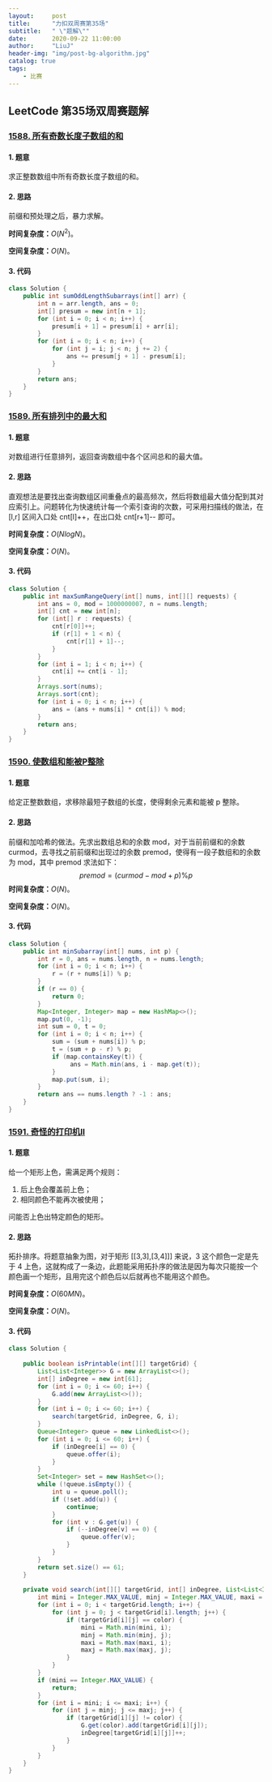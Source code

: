 ```yaml
---
layout:     post
title:      "力扣双周赛第35场"
subtitle:   " \"题解\""
date:       2020-09-22 11:00:00
author:     "LiuJ"
header-img: "img/post-bg-algorithm.jpg"
catalog: true
tags:
    - 比赛
---
```


## LeetCode 第35场双周赛题解

### [1588. 所有奇数长度子数组的和](https://leetcode-cn.com/problems/sum-of-all-odd-length-subarrays/)

#### 1. 题意

求正整数数组中所有奇数长度子数组的和。

#### 2. 思路

前缀和预处理之后，暴力求解。

**时间复杂度：**$O(N^2)$。

**空间复杂度：**$O(N)$。

#### 3. 代码

```java
class Solution {
    public int sumOddLengthSubarrays(int[] arr) {
        int n = arr.length, ans = 0;
        int[] presum = new int[n + 1];
        for (int i = 0; i < n; i++) {
            presum[i + 1] = presum[i] + arr[i];
        }
        for (int i = 0; i < n; i++) {
            for (int j = i; j < n; j += 2) {
                ans += presum[j + 1] - presum[i];
            }
        }
        return ans;
    }
}
```

### [1589. 所有排列中的最大和](https://leetcode-cn.com/problems/maximum-sum-obtained-of-any-permutation/)

#### 1. 题意

对数组进行任意排列，返回查询数组中各个区间总和的最大值。

#### 2. 思路

直观想法是要找出查询数组区间重叠点的最高频次，然后将数组最大值分配到其对应索引上。问题转化为快速统计每一个索引查询的次数，可采用扫描线的做法，在 [l,r] 区间入口处 cnt[l]++，在出口处 cnt[r+1]-- 即可。

**时间复杂度：**$O(NlogN)$。

**空间复杂度：**$O(N)$。

#### 3. 代码

```java
class Solution {
    public int maxSumRangeQuery(int[] nums, int[][] requests) {
        int ans = 0, mod = 1000000007, n = nums.length;
        int[] cnt = new int[n];
        for (int[] r : requests) {
            cnt[r[0]]++;
            if (r[1] + 1 < n) {
                cnt[r[1] + 1]--;
            }
        }
        for (int i = 1; i < n; i++) {
            cnt[i] += cnt[i - 1];
        }
        Arrays.sort(nums);
        Arrays.sort(cnt);
        for (int i = 0; i < n; i++) {
            ans = (ans + nums[i] * cnt[i]) % mod;
        }
        return ans;
    }
}
```

### [1590. 使数组和能被P整除](https://leetcode-cn.com/problems/make-sum-divisible-by-p/)

#### 1. 题意

给定正整数数组，求移除最短子数组的长度，使得剩余元素和能被 p 整除。

#### 2. 思路

前缀和加哈希的做法。先求出数组总和的余数 mod，对于当前前缀和的余数 curmod，去寻找之前前缀和出现过的余数 premod，使得有一段子数组和的余数为 mod，其中 premod 求法如下：
$$
premod=(curmod-mod+p)\%p
$$
**时间复杂度：**$O(N)$。

**空间复杂度：**$O(N)$。

#### 3. 代码

```java
class Solution {
    public int minSubarray(int[] nums, int p) {
        int r = 0, ans = nums.length, n = nums.length;
        for (int i = 0; i < n; i++) {
            r = (r + nums[i]) % p;
        }
        if (r == 0) {
            return 0;
        }
        Map<Integer, Integer> map = new HashMap<>();
        map.put(0, -1);
        int sum = 0, t = 0;
        for (int i = 0; i < n; i++) {
            sum = (sum + nums[i]) % p;
            t = (sum + p - r) % p;
            if (map.containsKey(t)) {
                 ans = Math.min(ans, i - map.get(t));
            }
            map.put(sum, i);
        }
        return ans == nums.length ? -1 : ans;
    }
}
```

### [1591. 奇怪的打印机II](https://leetcode-cn.com/problems/strange-printer-ii/)

#### 1. 题意

给一个矩形上色，需满足两个规则：

1. 后上色会覆盖前上色；
2. 相同颜色不能再次被使用；

问能否上色出特定颜色的矩形。

#### 2. 思路

拓扑排序。将题意抽象为图，对于矩形 [[3,3],[3,4]]] 来说，3 这个颜色一定是先于 4 上色，这就构成了一条边，此题能采用拓扑序的做法是因为每次只能按一个颜色画一个矩形，且用完这个颜色后以后就再也不能用这个颜色。

**时间复杂度：**$O(60MN)$。

**空间复杂度：**$O(N)$。

#### 3. 代码

```java
class Solution {
    
    public boolean isPrintable(int[][] targetGrid) {
        List<List<Integer>> G = new ArrayList<>();
        int[] inDegree = new int[61];
        for (int i = 0; i <= 60; i++) {
            G.add(new ArrayList<>());
        }
        for (int i = 0; i <= 60; i++) {
            search(targetGrid, inDegree, G, i);
        }
        Queue<Integer> queue = new LinkedList<>();
        for (int i = 0; i <= 60; i++) {
            if (inDegree[i] == 0) {
                queue.offer(i);
            }
        }
        Set<Integer> set = new HashSet<>();
        while (!queue.isEmpty()) {
            int u = queue.poll();
            if (!set.add(u)) {
                continue;
            }
            for (int v : G.get(u)) {
                if (--inDegree[v] == 0) {
                    queue.offer(v);
                }
            }
        }
        return set.size() == 61;
    }
    
    private void search(int[][] targetGrid, int[] inDegree, List<List<Integer>> G, int color) {
        int mini = Integer.MAX_VALUE, minj = Integer.MAX_VALUE, maxi = Integer.MIN_VALUE, maxj = Integer.MIN_VALUE;
        for (int i = 0; i < targetGrid.length; i++) {
            for (int j = 0; j < targetGrid[i].length; j++) {
                if (targetGrid[i][j] == color) {
                    mini = Math.min(mini, i);
                    minj = Math.min(minj, j);
                    maxi = Math.max(maxi, i);
                    maxj = Math.max(maxj, j);
                }
            }
        }
        if (mini == Integer.MAX_VALUE) {
            return;
        }
        for (int i = mini; i <= maxi; i++) {
            for (int j = minj; j <= maxj; j++) {
                if (targetGrid[i][j] != color) {
                    G.get(color).add(targetGrid[i][j]);
                    inDegree[targetGrid[i][j]]++;
                }
            }
        }
    }
}
```

